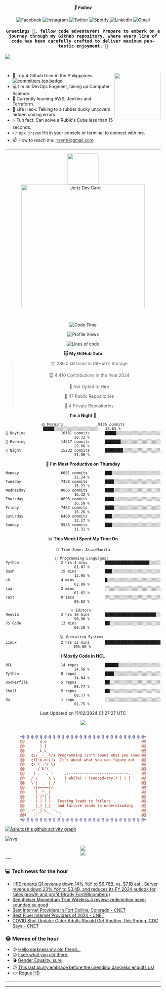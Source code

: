 <h5 align="center">💬 Follow</h5>
<div align="center">

[![Facebook](https://img.shields.io/badge/Facebook-%231877F2.svg?style=for-the-badge&logo=Facebook&logoColor=white)](https://www.facebook.com/Horisyo/)
[![Instagram](https://img.shields.io/badge/Instagram-%23E4405F.svg?style=for-the-badge&logo=Instagram&logoColor=white)](https://www.instagram.com/jrzvnn_/)
[![Twitter](https://img.shields.io/badge/Twitter-%231DA1F2.svg?style=for-the-badge&logo=Twitter&logoColor=white)](https://twitter.com/jrz_studies)
[![Spotify](https://img.shields.io/badge/Spotify-%231ED760.svg?style=for-the-badge&logo=Spotify&logoColor=white)](https://open.spotify.com/user/217td4qrc6mzqjodfalmzjpdi?si=b93099b9078c4ccb)
[![LinkedIn](https://img.shields.io/badge/LinkedIn-%230077B5.svg?style=for-the-badge&logo=LinkedIn&logoColor=white)](https://www.linkedin.com/in/jrz-vnn/)
[![Gmail](https://img.shields.io/badge/Gmail-D14836?style=for-the-badge&logo=gmail&logoColor=white)](mailto:jrzvnn@gmail.com)

</div>
<h4 align="center"><samp>Greetings 👋, fellow code adventurer! Prepare to embark on a journey through my GitHub repository, where every line of code has been carefully crafted to deliver maximum pun-tastic enjoyment. 🚀 </samp></h4>

<!--horizontal divider(gradiant)-->
<img src="https://user-images.githubusercontent.com/73097560/115834477-dbab4500-a447-11eb-908a-139a6edaec5c.gif">

&nbsp; 

<img align='right' src='https://github.com/Rishit-dagli/Rishit-dagli/blob/master/images/octocat-anime.gif' width='150"'>

- 🚀 Top 4 Github User in the Philipppines. [![committers.top badge](https://user-badge.committers.top/philippines/jrzvnn.svg)](https://user-badge.committers.top/philippines/USERNAME)
- 💻 I’m an DevOps Engineer, taking up Computer Science.
- 🤖 Currently learning AWS, Jenkins and Terraform.
- 🎯 Life Hack: Talking to a rubber ducky uncovers hidden coding errors.
- ⚡ Fun fact: Can solve a Rubik's Cube less than 15 seconds.
- 👉 `npx jrzvnn` Hit in your console or terminal to connect with me.
- 📫 How to reach me: jrzvnn@gmail.com

---

<!--🖼️OCTOCAT-->
<p align="center">

<img src="https://media.giphy.com/media/IP7sarl7C5lSFCw9rG/giphy.gif"  width="100px" height="100px">
<br />
<a href="https://app.daily.dev/jorizvillanueva"><img src="https://github.com/jrzvnn/jrzvnn/blob/main/devcard.svg" width="400" alt="Joriz Dev Card"/></a>
</p>

<br />
<div align="center">

<!--START_SECTION:waka-->
![Code Time](http://img.shields.io/badge/Code%20Time-246%20hrs%2050%20mins-blue)

![Profile Views](http://img.shields.io/badge/Profile%20Views-26-blue)

![Lines of code](https://img.shields.io/badge/From%20Hello%20World%20I%27ve%20Written-1.6%20million%20lines%20of%20code-blue)

**🐱 My GitHub Data** 

> 📦 286.0 kB Used in GitHub's Storage 
 > 
> 🏆 4,410 Contributions in the Year 2024
 > 
> 🚫 Not Opted to Hire
 > 
> 📜 47 Public Repositories 
 > 
> 🔑 4 Private Repositories 
 > 
**I'm a Night 🦉** 

```text
🌞 Morning                9135 commits        █████░░░░░░░░░░░░░░░░░░░░   18.63 % 
🌆 Daytime                10161 commits       █████░░░░░░░░░░░░░░░░░░░░   20.72 % 
🌃 Evening                14517 commits       ███████░░░░░░░░░░░░░░░░░░   29.60 % 
🌙 Night                  15232 commits       ████████░░░░░░░░░░░░░░░░░   31.06 % 
```
📅 **I'm Most Productive on Thursday** 

```text
Monday                   6001 commits        ███░░░░░░░░░░░░░░░░░░░░░░   12.24 % 
Tuesday                  7458 commits        ████░░░░░░░░░░░░░░░░░░░░░   15.21 % 
Wednesday                8006 commits        ████░░░░░░░░░░░░░░░░░░░░░   16.32 % 
Thursday                 8093 commits        ████░░░░░░░░░░░░░░░░░░░░░   16.50 % 
Friday                   7482 commits        ████░░░░░░░░░░░░░░░░░░░░░   15.26 % 
Saturday                 6460 commits        ███░░░░░░░░░░░░░░░░░░░░░░   13.17 % 
Sunday                   5545 commits        ███░░░░░░░░░░░░░░░░░░░░░░   11.31 % 
```


📊 **This Week I Spent My Time On** 

```text
🕑︎ Time Zone: Asia/Manila

💬 Programming Languages: 
Python                   2 hrs 4 mins        ████████████████████░░░░░   81.87 % 
Bash                     19 mins             ███░░░░░░░░░░░░░░░░░░░░░░   12.95 % 
sh                       4 mins              █░░░░░░░░░░░░░░░░░░░░░░░░   02.89 % 
Lua                      2 mins              ░░░░░░░░░░░░░░░░░░░░░░░░░   01.62 % 
Text                     0 secs              ░░░░░░░░░░░░░░░░░░░░░░░░░   00.62 % 

🔥 Editors: 
Neovim                   2 hrs 18 mins       ███████████████████████░░   90.90 % 
VS Code                  13 mins             ██░░░░░░░░░░░░░░░░░░░░░░░   09.10 % 

💻 Operating System: 
Linux                    2 hrs 32 mins       █████████████████████████   100.00 % 
```

**I Mostly Code in HCL** 

```text
HCL                      14 repos            ██████░░░░░░░░░░░░░░░░░░░   24.56 % 
Python                   8 repos             ████░░░░░░░░░░░░░░░░░░░░░   14.04 % 
Dockerfile               5 repos             ██░░░░░░░░░░░░░░░░░░░░░░░   08.77 % 
Shell                    5 repos             ██░░░░░░░░░░░░░░░░░░░░░░░   08.77 % 
Go                       1 repo              ░░░░░░░░░░░░░░░░░░░░░░░░░   01.75 % 
```




 Last Updated on 11/02/2024 01:27:27 UTC
<!--END_SECTION:waka-->

<img src="https://wakatime.com/share/@jrzvnn/70a4618c-7cd9-4016-b7b9-eabe75c837ee.svg">

<br />
<br />

```diff
+@ @ @ @ @ @ @ @ @ @ @ @ @ @ @ @ @ @ @ @ @ @ @ @ @ @ @ @+
@@       o o                                           @@
@@       | |                                           @@
@@      _L_L_                                          @@
@@   ❮\/__-__\/❯ Programming isn't about what you know @@
@@   ❮(|~o.o~|)❯  It's about what you can figure out   @@
@@   ❮/ \`-'/ \❯                                       @@
@@     _/`U'\_                                         @@
@@    ( .   . )     .----------------------------.     @@
@@   / /     \ \    | while( ! (succed=try() ) ) |     @@
@@   \ |  ,  | /    '----------------------------'     @@
@@    \|=====|/                                        @@
@@     |_.^._|                                         @@
@@     | |"| |                                         @@
@@     ( ) ( )   Testing leads to failure              @@
@@     |_| |_|   and failure leads to understanding    @@
@@ _.-' _j L_ '-._                                     @@
@@(___.'     '.___)                                    @@
+@ @ @ @ @ @ @ @ @ @ @ @ @ @ @ @ @ @ @ @ @ @ @ @ @ @ @ @+

```

</div>




[![Ashutosh's github activity graph](https://github-readme-activity-graph.vercel.app/graph?username=jrzvnn&theme=github-compact)](https://github.com/ashutosh00710/github-readme-activity-graph)


![svg](profile-3d-contrib/profile-night-green.svg)

<div align="center">
<img src="https://github.com/jrzvnn/jrzvnn/blob/output/github-snake-dark.svg">
</div>

<div align=center>
<img align=center src=https://metrics.lecoq.io/jrzvnn?template=classic&isocalendar=1&languages=1&achievements=1&base=header%2C%20activity%2C%20community%2C%20repositories%2C%20metadata&base.indepth=false&base.hireable=false&base.skip=false&isocalendar=false&isocalendar.duration=full-year&languages=false&languages.limit=8&languages.threshold=0%25&languages.other=false&languages.colors=github&languages.sections=most-used&languages.indepth=false&languages.analysis.timeout=15&languages.analysis.timeout.repositories=7.5&languages.categories=markup%2C%20programming&languages.recent.categories=markup%2C%20programming&languages.recent.load=300&languages.recent.days=14&achievements=false&achievements.threshold=C&achievements.secrets=true&achievements.display=detailed&achievements.limit=0&config.timezone=Asia%2FManila)
</div>
<div align="left">
---

### 💻 Tech news for the hour

<!-- TECH:START -->
 - [HPE reports Q1 revenue down 14% YoY to $6.76B, vs. $7.1B est., Server revenue down 23% YoY to $3.4B, and reduces its FY 2024 outlook for sales growth and profit &lpar;Brody Ford/Bloomberg&rpar;](http://www.techmeme.com/240229/p31#a240229p31)
 - [Sennheiser Momentum True Wireless 4 review: redemption never sounded so good](https://www.theverge.com/24086715/sennheiser-momentum-true-wireless-4-earbuds-review)
 - [Best Internet Providers in Fort Collins, Colorado     - CNET](https://www.cnet.com/home/internet/best-internet-providers-in-fort-collins-co/#ftag=CAD590a51e)
 - [Best Fiber Internet Providers of 2024     - CNET](https://www.cnet.com/home/internet/best-fiber-internet/#ftag=CAD590a51e)
 - [COVID Shot Update: Older Adults Should Get Another This Spring, CDC Says     - CNET](https://www.cnet.com/health/medical/covid-shot-update-older-adults-should-get-another-this-spring-cdc-says/#ftag=CAD590a51e)<!-- TECH:END -->

### 😂 Memes of the hour

<!-- MEMES:START -->
 - 😝 [Hello darkness my old friend...](http://9gag.com/gag/aNwyeD3)
 - 😝 [I see what you did there.](http://9gag.com/gag/a1P4A78)
 - 💣 [Gender Equality, sure](http://9gag.com/gag/aL1Yq9P)
 - 😝 [This last blurry embrace before the unending darkness engulfs us!](http://9gag.com/gag/aOx6qeE)
 - 👉 [Rogue HD](http://9gag.com/gag/aMEp1QX)<!-- MEMES:END -->

---

---
